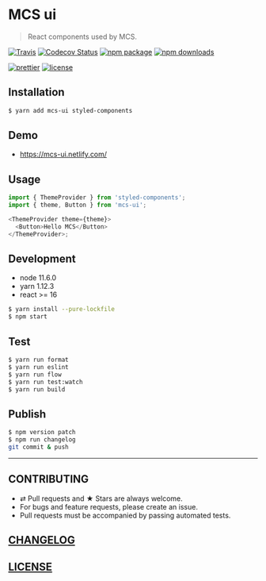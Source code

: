 # MCS ui

> React components used by MCS.

[![Travis][build-badge]][build]
[![Codecov Status][codecov-badge]][codecov]
[![npm package][npm-badge]][npm]
[![npm downloads][npm-downloads]][npm]

[![prettier][prettier-badge]][prettier]
[![license][license-badge]][license]

## Installation

```bash
$ yarn add mcs-ui styled-components
```

## Demo

- https://mcs-ui.netlify.com/

## Usage

```js
import { ThemeProvider } from 'styled-components';
import { theme, Button } from 'mcs-ui';

<ThemeProvider theme={theme}>
  <Button>Hello MCS</Button>
</ThemeProvider>;
```

## Development

- node 11.6.0
- yarn 1.12.3
- react >= 16

```bash
$ yarn install --pure-lockfile
$ npm start
```

## Test

```bash
$ yarn run format
$ yarn run eslint
$ yarn run flow
$ yarn run test:watch
$ yarn run build
```

## Publish

```bash
$ npm version patch
$ npm run changelog
git commit & push
```

---

## CONTRIBUTING

- ⇄ Pull requests and ★ Stars are always welcome.
- For bugs and feature requests, please create an issue.
- Pull requests must be accompanied by passing automated tests.

## [CHANGELOG](CHANGELOG.md)

## [LICENSE](LICENSE)

[build-badge]: https://travis-ci.com/Mediatek-Cloud/mcs-ui.svg?branch=master
[build]: https://travis-ci.com/Mediatek-Cloud/mcs-ui
[npm-badge]: https://img.shields.io/npm/v/mcs-ui.svg?style=flat-square
[npm]: https://www.npmjs.org/package/mcs-ui
[codecov-badge]: https://img.shields.io/codecov/c/github/Mediatek-Cloud/mcs-ui.svg?style=flat-square
[codecov]: https://codecov.io/github/Mediatek-Cloud/mcs-ui?branch=master
[npm-downloads]: https://img.shields.io/npm/dt/mcs-ui.svg?style=flat-square
[license-badge]: https://img.shields.io/npm/l/mcs-ui.svg?style=flat-square
[license]: http://michaelhsu.mit-license.org/
[prettier-badge]: https://img.shields.io/badge/styled_with-prettier-ff69b4.svg?style=flat-square
[prettier]: https://github.com/prettier/prettier
